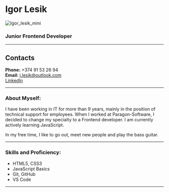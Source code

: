 # Igor Lesik

![Igor_lesik_mini](https://user-images.githubusercontent.com/73419098/189286412-198f27e5-5956-4549-a147-f6b805361145.jpg)

### Junior Frontend Developer

*******************

## Contacts

**Phone:** +374 91 53 26 94<br>
**Email:** i.lesik@outlook.com<br>
[LinkedIn](https://www.linkedin.com/in/igor-lesik-a685a019b/)<br>

*******************

### About Myself:
I have been working in IT for more than 9 years, mainly in the position of technical support for employees.
When I worked at Paragon-Software, I decided to change my specialty to a Frontend developer. I am currently actively learning JavaScript.

In my free time, I like to go out, meet new people and play the bass guitar.

*******************

### Skills and Proficiency:

- HTML5, CSS3
- JavaScript Basics
- Git, GitHub
- VS Code

*******************
